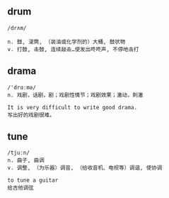 ## drum
```
/drʌm/

n. 鼓, 滚筒, （装油或化学剂的）大桶, 鼓状物
v. 打鼓, 击鼓, 连续敲击…使发出咚咚声, 不停地击打
```

## drama
```
/'drɑːmə/
n. 戏剧，话剧，剧；戏剧性情节；戏剧效果；激动，刺激

It is very difficult to write good drama.
写出好的戏剧很难。
```

## tune
```
/tjuːn/
n. 曲子, 曲调
v. 调整, （为乐器）调音, （给收音机、电视等）调谐, 使协调

to tune a guitar
给吉他调弦
```